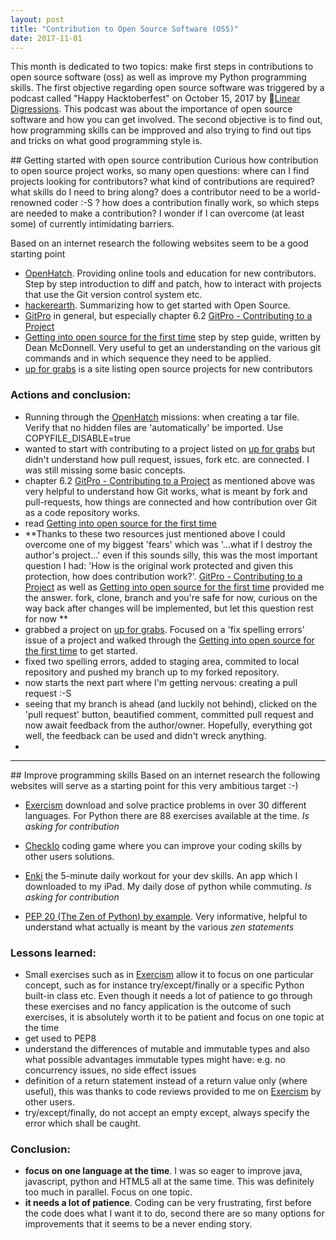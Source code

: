 ```yaml
---
layout: post
title: "Contribution to Open Source Software (OSS)"
date: 2017-11-01
---
```


This month is dedicated to two topics: make first steps in contributions to open source software (oss) as well as improve my Python programming skills. The first objective regarding open source software was triggered by a podcast called "Happy Hacktoberfest" on October 15, 2017 by [Linear Digressions](http://lineardigressions.com/). This podcast was about the importance of open source software and how you can get involved. The second objective is to find out, how programming skills can be impproved and also trying to find out tips and tricks on what good programming style is.

## Getting started with open source contribution
Curious how contribution to open source project works, so many open questions: where can I find projects looking for contributors? what kind of contributions are required? what skills do I need to bring along? does a contributor need to be a world-renowned coder :-S ? how does a contribution finally work, so which steps are needed to make a contribution? I wonder if I can overcome (at least some) of currently intimidating barriers.  

Based on an internet research the following websites seem to be a good starting point 

- [OpenHatch](http://openhatch.org/). Providing online tools and education for new contributors. Step by step introduction to diff and patch, how to interact with projects that use the Git version control system etc. 
- [hackerearth](https://www.hackerearth.com/getstarted-opensource/). Summarizing how to get started with Open Source.  
- [GitPro](https://git-scm.com/book/en/v2) in general, but especially chapter 6.2 [GitPro - Contributing to a Project](https://git-scm.com/book/en/v2/GitHub-Contributing-to-a-Project)
- [Getting into open source for the first time](https://www.nearform.com/blog/first-time-with-open-source/) step by step guide, written by Dean McDonnell. Very useful to get an understanding on the various git commands and in which sequence they need to be applied. 
- [up for grabs](http://up-for-grabs.net/#/) is a site listing open source projects for new contributors

### Actions and conclusion:

- Running through the [OpenHatch](http://openhatch.org/) missions: when creating a tar file. Verify that no hidden files are 'automatically' be imported. Use COPYFILE_DISABLE=true  
- wanted to start with contributing to a project listed on [up for grabs](http://up-for-grabs.net/#/) but didn't understand how pull request, issues, fork etc. are connected. I was still missing some basic concepts.       
- chapter 6.2 [GitPro - Contributing to a Project](https://git-scm.com/book/en/v2/GitHub-Contributing-to-a-Project) as mentioned above was very helpful to understand how Git works, what is meant by fork and pull-requests, how things are connected and how contribution over Git as a code repository works.   
- read [Getting into open source for the first time](https://www.nearform.com/blog/first-time-with-open-source/)    
- **Thanks to these two resources just mentioned above I could overcome one of my biggest 'fears' which was '...what if I destroy the author's project...' even if this sounds silly, this was the most important question I had: 'How is the original work protected and given this protection, how does contribution work?'. [GitPro - Contributing to a Project](https://git-scm.com/book/en/v2/GitHub-Contributing-to-a-Project) as well as [Getting into open source for the first time](https://www.nearform.com/blog/first-time-with-open-source/) provided me the answer. fork, clone, branch and you're safe for now, curious on the way back after changes will be implemented, but let this question rest for now **     
- grabbed a project on [up for grabs](http://up-for-grabs.net/#/). Focused on a 'fix spelling errors' issue of a project and walked through the [Getting into open source for the first time](https://www.nearform.com/blog/first-time-with-open-source/) to get started. 
- fixed two spelling errors, added to staging area, commited to local repository and pushed my branch up to my forked repository.
- now starts the next part where I'm getting nervous: creating a pull request :-S
- seeing that my branch is ahead (and luckily not behind), clicked on the 'pull request' button, beautified comment, committed pull request and now await feedback from the author/owner. Hopefully, everything got well, the feedback can be used and didn't wreck anything.   
- 



---

## Improve programming skills
Based on an internet research the following websites will serve as a starting point for this very ambitious target :-)

- [Exercism](http://exercism.io/) download and solve practice problems in over 30 different languages. For Python there are 88 exercises available at the time. *Is asking for contribution*
- [CheckIo](https://checkio.org/) coding game where you can improve your coding skills by other users solutions.  
- [Enki](https://www.enki.com/) the 5-minute daily workout for your dev skills. An app which I downloaded to my iPad. My daily dose of python while commuting. *Is asking for contribution*

- [PEP 20 (The Zen of Python) by example](http://www.artifex.org/~hblanks/talks/2011/pep20_by_example.pdf). Very informative, helpful to understand what actually is meant by the various *zen statements*


### Lessons learned:

- Small exercises such as in [Exercism](http://exercism.io/) allow it to focus on one particular concept, such as for instance try/except/finally or a specific Python built-in class etc. Even though it needs a lot of patience to go through these exercises and no fancy application is the outcome of such exercises, it is absolutely worth it to be patient and focus on one topic at the time
- get used to PEP8   
- understand the differences of mutable and immutable types and also what possible advantages immutable types might have: e.g. no concurrency issues, no side effect issues   
- definition of a return statement instead of a return value only (where useful), this was thanks to code reviews provided to me on [Exercism](http://exercism.io/) by other users.      
- try/except/finally, do not accept an empty except, always specify the error which shall be caught.   


### Conclusion:

- **focus on one language at the time**. I was so eager to improve java, javascript, python and HTML5 all at the same time. This was definitely too much in parallel. Focus on one topic. 
- **it needs a lot of patience**. Coding can be very frustrating, first before the code does what I want it to do, second there are so many options for improvements that it seems to be a never ending story.  
